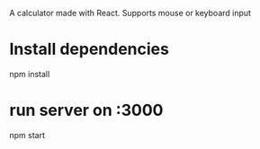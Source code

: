 A calculator made with React. Supports mouse or keyboard input

# Install dependencies
npm install

# run server on :3000
npm start


